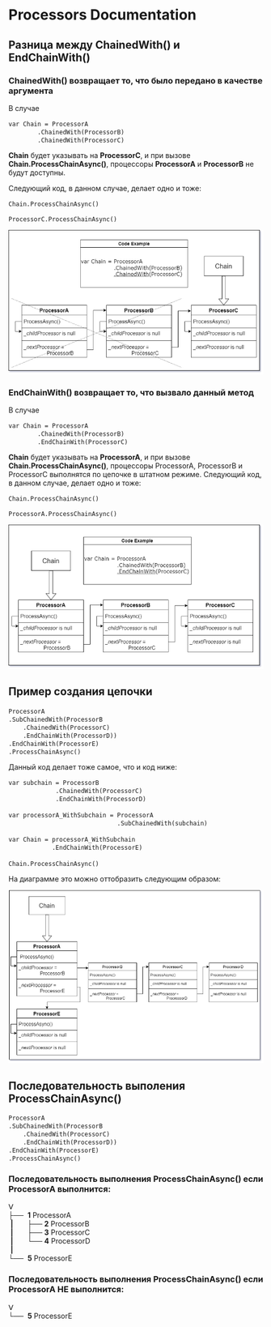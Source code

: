 # Processors Documentation

## Разница между ChainedWith() и EndChainWith()


### ChainedWith() возвращает то, что было передано в качестве аргумента


В случае

```
var Chain = ProcessorA
	    .ChainedWith(ProcessorB)
	    .ChainedWith(ProcessorC)  
```

__Chain__ будет указывать на __ProcessorC__, и при вызове __Chain.ProcessChainAsync()__, процессоры __ProcessorA__ и __ProcessorB__ не будут доступны.

Следующий код, в данном случае, делает одно и тоже:

```
Chain.ProcessChainAsync()
```

```
ProcessorC.ProcessChainAsync()
```


![alt text](ChainedWith.png "ChainedWith()")


### EndChainWith() возвращает то, что вызвало данный метод

В случае

```
var Chain = ProcessorA
	    .ChainedWith(ProcessorB)
	    .EndChainWith(ProcessorC)  
```

__Chain__ будет указывать на __ProcessorA__, и при вызове __Chain.ProcessChainAsync()__, процессоры ProcessorA, ProcessorB и ProcessorC выполнятся по цепочке в штатном режиме. 
Следующий код, в данном случае, делает одно и тоже:

```
Chain.ProcessChainAsync()
```

```
ProcessorA.ProcessChainAsync()
```

![alt text](EndChainWith.png "EndChainWith()")


## Пример создания цепочки

```
ProcessorA
.SubChainedWith(ProcessorB
    .ChainedWith(ProcessorC)
    .EndChainWith(ProcessorD))
.EndChainWith(ProcessorE)
.ProcessChainAsync()
```

Данный код делает тоже самое, что и код ниже:

```
var subchain = ProcessorB
             .ChainedWith(ProcessorC)
             .EndChainWith(ProcessorD)

var processorA_WithSubchain = ProcessorA
                              .SubChainedWith(subchain)

var Chain = processorA_WithSubchain
            .EndChainWith(ProcessorE)
            
Chain.ProcessChainAsync()          
```
На диаграмме это можно оттобразить следующим образом:

![alt text](ChainExample.png "ChainExample")

## Последовательность выполения __ProcessChainAsync()__

```
ProcessorA
.SubChainedWith(ProcessorB
    .ChainedWith(ProcessorC)
    .EndChainWith(ProcessorD))
.EndChainWith(ProcessorE)
.ProcessChainAsync()
```

### Последовательность выполнения __ProcessChainAsync()__ если ProcessorA выполнится:

ᐯ \
├──&nbsp; __1__ ProcessorA \
&nbsp;__|__&emsp;&emsp;├── __2__ ProcessorB \
&nbsp;__|__&emsp;&emsp;├── __3__ ProcessorC \
&nbsp;__|__&emsp;&emsp;└── __4__ ProcessorD \
&nbsp;__|__ \
└──&nbsp; __5__ ProcessorE

### Последовательность выполнения __ProcessChainAsync()__ если ProcessorA __НЕ__ выполнится:

ᐯ \
└──&nbsp; __5__ ProcessorE



